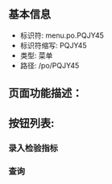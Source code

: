 
## 基本信息

- 标识符: menu.po.PQJY45
- 标识符缩写: PQJY45
- 类型: 菜单
- 路径: /po/PQJY45

## 页面功能描述：





## 按钮列表:


### 录入检验指标



### 查询


